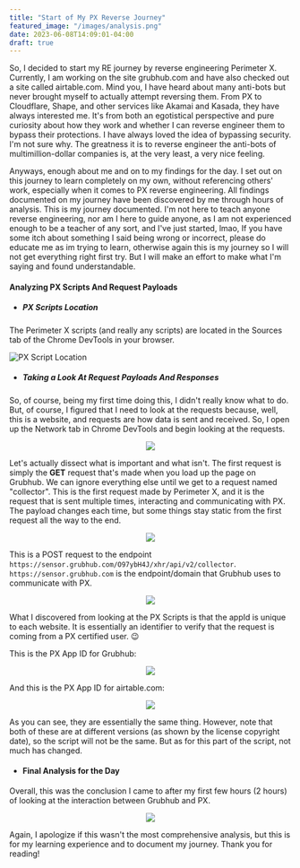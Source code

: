 ```yaml
---
title: "Start of My PX Reverse Journey"
featured_image: "/images/analysis.png"
date: 2023-06-08T14:09:01-04:00
draft: true
---
```

So, I decided to start my RE journey by reverse engineering Perimeter X. Currently, I am working on the site grubhub.com and have also checked out a site called airtable.com. Mind you, I have heard about many anti-bots but never brought myself to actually attempt reversing them. From PX to Cloudflare, Shape, and other services like Akamai and Kasada, they have always interested me. It's from both an egotistical perspective and pure curiosity about how they work and whether I can reverse engineer them to bypass their protections. I have always loved the idea of bypassing security. I'm not sure why. The greatness it is to reverse engineer the anti-bots of multimillion-dollar companies is, at the very least, a very nice feeling.

Anyways, enough about me and on to my findings for the day. I set out on this journey to learn completely on my own, without referencing others' work, especially when it comes to PX reverse engineering. All findings documented on my journey have been discovered by me through hours of analysis. This is my journey documented. I'm not here to teach anyone reverse engineering, nor am I here to guide anyone, as I am not experienced enough to be a teacher of any sort, and I've just started, lmao, If you have some itch about something I said being wrong or incorrect, please do educate me as im trying to learn, otherwise again this is my journey so I will not get everything right first try. But I will make an effort to make what I'm saying and found understandable.

#### Analyzing PX Scripts And Request Payloads

- ##### PX Scripts Location

The Perimeter X scripts (and really any scripts) are located in the Sources tab of the Chrome DevTools in your browser.

![PX Script Location](/images/pxscriptloc.png)


- ##### Taking a Look At Request Payloads And Responses

So, of course, being my first time doing this, I didn't really know what to do. But, of course, I figured that I need to look at the requests because, well, this is a website, and requests are how data is sent and received. So, I open up the Network tab in Chrome DevTools and begin looking at the requests.

<p align="center">
  <img src="/images/grubhubreq.png" />
</p


Let's actually dissect what is important and what isn't. The first request is simply the **GET** request that's made when you load up the page on Grubhub. We can ignore everything else until we get to a request named "collector". This is the first request made by Perimeter X, and it is the request that is sent multiple times, interacting and communicating with PX. The payload changes each time, but some things stay static from the first request all the way to the end.

<p align="center">
  <img src="/images/collector.png" />
</p

This is a POST request to the endpoint `https://sensor.grubhub.com/O97ybH4J/xhr/api/v2/collector`. `https://sensor.grubhub.com` is the endpoint/domain that Grubhub uses to communicate with PX.

<p align="center">
  <img src="/images/payload.png" />
</p

What I discovered from looking at the PX Scripts is that the appId is unique to each website. It is essentially an identifier to verify that the request is coming from a PX certified user. 😉

This is the PX App ID for Grubhub:

<p align="center">
  <img src="/images/appId.png" />
</p

And this is the PX App ID for airtable.com:

<p align="center">
  <img src="/images/airtableappid.png" />
</p

As you can see, they are essentially the same thing. However, note that both of these are at different versions (as shown by the license copyright date), so the script will not be the same. But as for this part of the script, not much has changed.

- #### Final Analysis for the Day

Overall, this was the conclusion I came to after my first few hours (2 hours) of looking at the interaction between Grubhub and PX.

<p align="center">
  <img src="/images/analysis.png" />
</p

Again, I apologize if this wasn't the most comprehensive analysis, but this is for my learning experience and to document my journey. Thank you for reading!


